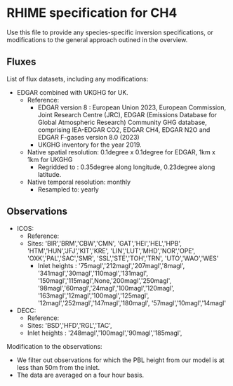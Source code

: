 # RHIME specification for CH4

Use this file to provide any species-specific inversion specifications, or modifications to the general approach outined in the overview.

## Fluxes

List of flux datasets, including any modifications:

- EDGAR combined with UKGHG for UK.
  - Reference:
    - EDGAR version 8 : European Union 2023, European Commission, Joint Research Centre (JRC), EDGAR (Emissions Database for Global Atmospheric Research) Community GHG database, comprising IEA-EDGAR CO2, EDGAR CH4, EDGAR N2O and EDGAR F-gases version 8.0 (2023)
    - UKGHG inventory for the year 2019.
  - Native spatial resolution: 0.1degree x 0.1degree for EDGAR, 1km x 1km for UKGHG
    - Regridded to : 0.35degree along longitude, 0.23degree along latitude.
  - Native temporal resolution: monthly
    - Resampled to: yearly

## Observations

- ICOS:
  - Reference:
  - Sites: 'BIR','BRM','CBW','CMN',
        'GAT','HEI','HEL','HPB',
        'HTM','HUN','JFJ','KIT','KRE',
        'LIN','LUT','MHD','NOR','OPE',
        'OXK','PAL','SAC','SMR',
        'SSL','STE','TOH','TRN',
        'UTO','WAO','WES'
    - Inlet heights : '75magl','212magl','207magl','8magl',
        '341magl','30magl','110magl','131magl',
        '150magl','115magl',None,'200magl','250magl',
        '98magl','60magl','24magl','100magl','120magl',
        '163magl','12magl','100magl','125magl',
        '12magl','252magl','147magl','180magl',
        '57magl','10magl','14magl'
- DECC:
  - Reference:
  - Sites: 'BSD','HFD','RGL','TAC',
  - Inlet heights : '248magl','100magl','90magl','185magl',

Modification to the observations:
- We filter out observations for which the PBL height from our model is at less than 50m from the inlet.
- The data are averaged on a four hour basis.
